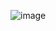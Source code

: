 ![image](https://github.com/nandineer/Mulesoft_DIY_Excercise4.1/assets/22636122/7d023246-71fd-465e-84da-495a5c039c27)
